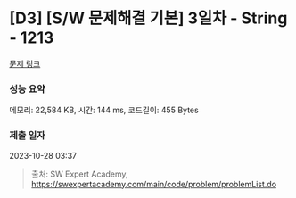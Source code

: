 # [D3] [S/W 문제해결 기본] 3일차 - String - 1213 

[문제 링크](https://swexpertacademy.com/main/code/problem/problemDetail.do?contestProbId=AV14P0c6AAUCFAYi) 

### 성능 요약

메모리: 22,584 KB, 시간: 144 ms, 코드길이: 455 Bytes

### 제출 일자

2023-10-28 03:37



> 출처: SW Expert Academy, https://swexpertacademy.com/main/code/problem/problemList.do